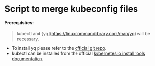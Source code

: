 # Script to merge kubeconfig files

#### Prerequisites:

> kubectl and {yq](https://linuxcommandlibrary.com/man/yq) will be necessary.

- To install yq please refer to the [official git repo](https://github.com/mikefarah/yq?tab=readme-ov-file#install).
- kubectl can be installed from the official [kubernetes.io install tools documentation](https://kubernetes.io/docs/tasks/tools/).

